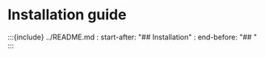 # Installation guide

:::{include} ../README.md
: start-after: "## Installation"
: end-before: "## "
:::

